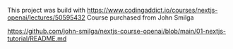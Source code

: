This project was build with https://www.codingaddict.io/courses/nextjs-openai/lectures/50595432
Course purchased from John Smilga

https://github.com/john-smilga/nextjs-course-openai/blob/main/01-nextjs-tutorial/README.md
